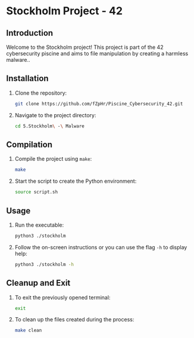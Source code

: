 # Stockholm Project - 42

## Introduction

Welcome to the Stockholm project! This project is part of the 42 cybersecurity piscine and aims to file manipulation by creating a harmless malware..

## Installation

1. Clone the repository:
    ```sh
    git clone https://github.com/fZpHr/Piscine_Cybersecurity_42.git
    ```
2. Navigate to the project directory:
    ```sh
    cd 5.Stockholm\ -\ Malware
    ```

## Compilation

1. Compile the project using `make`:
    ```sh
    make
    ```
2. Start the script to create the Python environment:
    ```sh
    source script.sh
    ```

## Usage

1. Run the executable:
    ```sh
    python3 ./stockholm
    ```
2. Follow the on-screen instructions or you can use the flag `-h` to display help:
    ```sh
    python3 ./stockholm -h
    
## Cleanup and Exit

1. To exit the previously opened terminal:
    ```sh
    exit
    ```

2. To clean up the files created during the process:
    ```sh
    make clean
    ```
